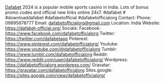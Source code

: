 <a href="https://dafabet-official.org/">Dafabet</a> 2024 is a popular mobile sports casino in India. Lots of bonus promo codes and official new links online 24x7.
#dafabet # #downloaddafabet #dafabetofficial #dafabetofficialorg
Contact:
Phone: 09895678777
Email: dafabetofficialorg@gmail.com
Location: India
Website: <a href="https://dafabet-official.org/">https://dafabet-official.org/</a>
Socials:
Facebook: <a href="https://www.facebook.com/dafabetofficialorg">https://www.facebook.com/dafabetofficialorg</a>
Twitter: <a href="https://twitter.com/dafabetapp">https://twitter.com/dafabetapp</a>
Pinterest: <a href="https://www.pinterest.com/dafabetofficialorg/">https://www.pinterest.com/dafabetofficialorg/</a>
Youtube: <a href="https://www.youtube.com/@dafabetofficialorg">https://www.youtube.com/@dafabetofficialorg</a>
Tumblr: <a href="https://www.tumblr.com/dafabetofficialorg">https://www.tumblr.com/dafabetofficialorg</a>
Reddit: <a href="https://www.reddit.com/user/dafabetofficialorg/">https://www.reddit.com/user/dafabetofficialorg/</a>
Wordpress: <a href="https://dafabetofficialorg.wordpress.com/">https://dafabetofficialorg.wordpress.com/</a>
Gravatar: <a href="https://gravatar.com/dafabetofficialorg">https://gravatar.com/dafabetofficialorg</a>
Sites.google: <a href="https://sites.google.com/view/dafabetofficialorg/">https://sites.google.com/view/dafabetofficialorg/</a>